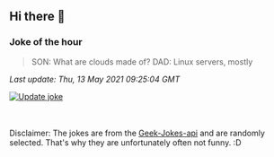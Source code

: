 ## Hi there 👋

### Joke of the hour
<!-- joke -->
>SON: What are clouds made of? DAD: Linux servers, mostly
<!-- /joke -->

*Last update: Thu, 13 May 2021 09:25:04 GMT*

[![Update joke](https://github.com/nclskfm/nclskfm/actions/workflows/joke.yml/badge.svg)](https://github.com/nclskfm/nclskfm/actions/workflows/joke.yml)

<br><br>
Disclaimer: The jokes are from the [Geek-Jokes-api](https://github.com/sameerkumar18/geek-joke-api) and are randomly selected. That's why they are unfortunately often not funny. :D
